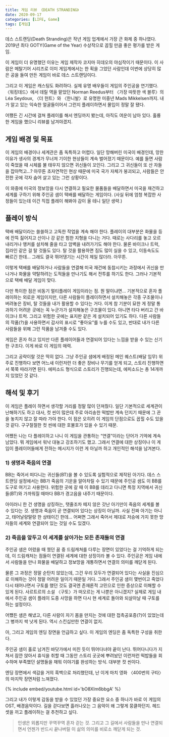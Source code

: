 ```yaml
---
title: 게임 리뷰 《DEATH STRANDING》
date: 2020-09-17
categories: [LIFE, Game]
tags: [게임]
---
```


데스 스트랜딩(Death Stranding)은 작년 게임 업계에서 가장 큰 화제 중 하나였다. 2019년 최다 GOTY(Game of the Year) 수상작으로 꼽힐 만큼 좋은 평가를 받은 게임.

이 게임이 더 유명했던 이유는 게임 제작자 코지마 히데오의 야심작이기 때문이다. 이 사람은 메탈기어 시리즈로 이미 게임계에서는 한 획을 그었던 사람인데 이번에 상당히 많은 공을 들여 만든 게임이 바로 데스 스트랜딩이다.

그리고 이 게임은 캐스팅도 화려하다. 실제 유명 배우들이 게임의 주인공을 연기했다. 〈워킹데드〉에서 데릴 역을 맡았던 Norman Reedus부터 〈가장 따뜻한 색 블루〉의 Léa Seydoux, 〈더 헌트〉와 〈한니발〉로 유명한 미중년 Mads Mikkelsen까지. 내가 알고 있는 익숙한 얼굴들이어서 그런지 플레이하면서 몰입이 정말 잘 됐다.

어쨌든 긴 시간에 걸쳐 플레이를 해서 엔딩까지 봤는데, 아직도 여운이 남아 있다. 훌륭한 게임을 했으니 리뷰를 남겨야겠지.

## 게임 배경 및 목표

이 게임의 배경이나 세계관은 좀 독특하고 어렵다. 일단 망해버린 미국이 배경인데, 망한 이유가 생사의 경계가 무너져 기이한 현상들이 계속 벌어졌기 때문이다. 예를 들면 사람이 죽었을 때 시체를 불 태우지 않으면 귀신들이 꼬인다. 그리고 그 귀신들이 또 산 자들을 잡아먹고…? 아무튼 초자연적인 현상 때문에 미국 국가 자체가 붕괴되고, 사람들은 안전한 곳에 각자 숨어 살고 있는 그런 상황이다.

이 와중에 미국의 정보망을 다시 연결하고 필요한 물품들을 배달하면서 미국을 재건하고 세계를 구하기 위해 주인공 샘이 택배를 배달하는 게임이다. (사실 뒤에 엄청 복잡한 사정들이 있는데 이건 직접 플레이 해봐야 감이 올 테니 일단 생략.)

## 플레이 방식

택배 배달이라는 쓸쓸하고 고독한 작업을 계속 해야 한다. 플레이의 대부분은 화물을 등에 잔뜩 짊어지고 산이나 강 같은 험한 지형을 다니는 거다. 때로는 사다리를 놓고 오르내리거나 앵커를 설치해 줄을 타고 암벽을 내려가기도 해야 한다. 물론 바이크나 트럭, 집라인 같은 걸 탈 것들도 있다. 탈 것을 활용하면 짐도 많이 실을 수 있고, 이동속도도 빠르긴 한데… 그래도 결국 뛰어댕기는 시간이 제일 많더라. 아무튼.

이렇게 택배를 배달하거나 사람들을 연결해 미국 재건에 동참시키는 과정에서 귀신을 만나거나 화물을 약탈하려는 도적들을 만나기도 해서 전투를 하기도 한다. 그러나 기본적으로 택배 배달 게임이 맞다.

다만 특이한 점은 비동기 멀티플레이 게임이라는 점. 뭔 말이냐면… 기본적으로 혼자 플레이하는 외로운 게임이지만, 다른 사람들이 플레이하면서 설치해놓은 각종 구조물이나 버려놓은 장비, 탈 것들을 내가 활용할 수 있다는 거다. 이게 참 기분이 묘한 게 정말 통과하기 어려운 곳에는 꼭 누군가가 설치해놓은 구조물이 있다. 아니면 타다 버리고 간 바이크나 트럭. 그리고 위험한 곳에는 표지판 같은 게 설치되어 있기도 하다. 다른 사람들의 작품(?)을 사용하면서 감사의 표시로 “좋아요”를 누를 수도 있고, 반대로 내가 다른 사람들을 위해 그런 작품을 남겨줄 수도 있다.

게임은 혼자 하고 있지만 다른 플레이어들과 연결되어 있다는 느낌을 받을 수 있는 신기한 구조다. 이게 바로 이 게임의 매력.

그리고 공략이랄 것은 딱히 없다. 그냥 주인공 샘에게 배정된 메인 퀘스트(배달 임무) 위주로 진행하다 보면 어느새 이런저런 더 좋은 장비나 무기를 얻게 되고, 스토리 진행하면서 쭉쭉 따라가면 된다. 에피소드 형식으로 스토리가 진행되는데, 에피소드는 총 14개까지 있었던 것 같다.

## 해석 및 후기

이 게임은 플레이 하면서 생각할 거리를 정말 많이 던져줬다. 일단 기본적으로 세계관이 난해하기도 하고 대사, 컷 씬이 많은데 주로 아리송한 떡밥만 계속 던지기 때문에 그 끈을 놓치지 않고 잘 따라 가야 한다. 이 점은 오히려 이 게임의 단점으로도 꼽힐 수도 있을 것 같다. 구구절절한 컷 씬에 대한 호불호가 있을 수 있기 때문.

어쨌든 나는 다 플레이하고 나니 이 게임을 관통하는 “연결”이라는 단어가 기억에 계속 남았다. 뭐 게임에서 워낙 대놓고 강조하기도 했고. 그래서 연결에 대한 상징이나 이 게임이 플레이어들에게 전하는 메시지가 이런 게 아닐까 하고 개인적인 해석을 남겨본다.

### 1) 생명과 죽음의 연결

BB는 죽어서 떠다니는 귀신들(BT)을 볼 수 있도록 실험적으로 제작된 아기다. 데스 스트랜딩 설정에서는 BB가 죽음의 기운을 알아차릴 수 있기 때문에 주인공 샘도 이 BB를 도구로 여기고 사용한다. 위험한 곳에 갈 때 이 BB를 데리고 다니면 특정 지역에서 귀신들(BT)와 가까워질 때마다 BB가 경고음을 내주기 때문이다.

아이러니 한 건 생명을 상징하는, 탯줄조차 떼지 않은 갓난 아기만이 죽음의 세계를 볼 수 있다는 것. 생명과 죽음이 곧 연결되어 있다는 상징이 아닐까. 사실 진짜 아기는 아니고, 태어날랑말랑 한 상태이긴 한데… 어쩌면 그래서 죽어서 제대로 저승에 가지 못한 망자들의 세계와 연결되어 있는 것일 수도 있겠다.

### 2) 죽음을 앞두고 이 세계를 살아가는 모든 존재들의 연결

주인공 샘은 어렸을 때 꿨던 꿈 중 드림캐쳐를 다루는 장면이 있었다는 걸 기억하게 되는데, 이 드림캐처는 점들이 연결된 세계에 대한 상징이라 볼 수 있다. 주인공은 게임 내에서 사람들을 만나 화물을 배달하고 정보망을 개통하면서 연결의 의미를 깨닫게 된다.

물론 그 과정은 정말 순탄치 않았는데, 그건 우리 모두가 연결되어 있다는 사실을 진심으로 이해하는 것이 정말 어려운 일이기 때문일 거다. 그래서 주인공 샘이 몇번이고 죽었다 다시 태어나면서 구토를 했던 것도 결국엔 존재론적 고민으로 인한 증상으로 이해할 수 있게 된다. 사르트르의 소설 〈구토〉가 떠오르는 게 나뿐은 아니겠지? 실제로 게임 내에서 주인공 샘이 플레이 도중 사망을 하면 다시 현 세계로 돌아와 되살아날 때 구토를 하는 설정이다.

어쨌든 샘은 해냈고, 다른 사람이 자기 몸을 만지는 것에 대한 접촉공포증(?)이 있었는데 그 병까지 싹 낫게 된다. 역시 스킨십만한 연결이 없지.

아, 그리고 게임의 엔딩 장면을 언급하고 싶다. 이 게임의 엔딩은 좀 독특한 구성을 취한다.

주인공 샘이 홀로 남겨진 바닷가에서 미친 듯이 뛰어다녀야 끝이 난다. 뛰어다니다가 지쳐서 잠깐 앉아서 휴식을 취할 때 그동안 스토리 곳곳에 뿌려놨던 이런저런 떡밥들을 회수하며 부족했던 설명들을 채워 이야기를 완성하는 방식. 대부분 컷 씬이다.

엔딩 장면에서 색감을 거의 흑백으로 처리했던데, 난 이게 마치 영화 〈400번의 구타〉의 마지막 장면처럼 느껴졌다.

{% include embed/youtube.html id='bO8XIm6bbgA' %}

그리고 내가 이렇게 감동을 받을 수 있었던 가장 중요한 요소 중 하나가 바로 이 게임의 OST, 배경음악이다. 길을 걷다보면 흘러나오는 그 음악이 왜 그렇게 뭉클하던지. 헤드셋을 끼고 플레이하는 걸 추천하고 싶다.

>인생은 외롭지만 꾸역꾸역 혼자 걷는 것. 그리고 그 길에서 사람들을 만나 연결되면서 언젠가 반드시 끝나버릴 이 삶의 의미를 비로소 깨닫게 되는 것.